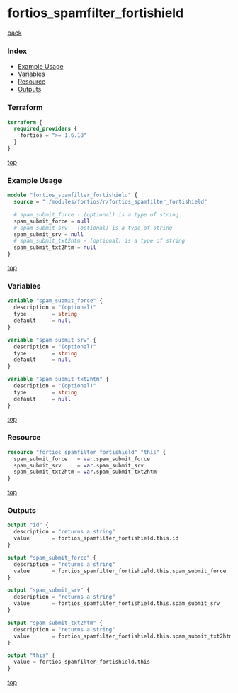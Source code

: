 # fortios_spamfilter_fortishield

[back](../fortios.md)

### Index

- [Example Usage](#example-usage)
- [Variables](#variables)
- [Resource](#resource)
- [Outputs](#outputs)

### Terraform

```terraform
terraform {
  required_providers {
    fortios = ">= 1.6.18"
  }
}
```

[top](#index)

### Example Usage

```terraform
module "fortios_spamfilter_fortishield" {
  source = "./modules/fortios/r/fortios_spamfilter_fortishield"

  # spam_submit_force - (optional) is a type of string
  spam_submit_force = null
  # spam_submit_srv - (optional) is a type of string
  spam_submit_srv = null
  # spam_submit_txt2htm - (optional) is a type of string
  spam_submit_txt2htm = null
}
```

[top](#index)

### Variables

```terraform
variable "spam_submit_force" {
  description = "(optional)"
  type        = string
  default     = null
}

variable "spam_submit_srv" {
  description = "(optional)"
  type        = string
  default     = null
}

variable "spam_submit_txt2htm" {
  description = "(optional)"
  type        = string
  default     = null
}
```

[top](#index)

### Resource

```terraform
resource "fortios_spamfilter_fortishield" "this" {
  spam_submit_force   = var.spam_submit_force
  spam_submit_srv     = var.spam_submit_srv
  spam_submit_txt2htm = var.spam_submit_txt2htm
}
```

[top](#index)

### Outputs

```terraform
output "id" {
  description = "returns a string"
  value       = fortios_spamfilter_fortishield.this.id
}

output "spam_submit_force" {
  description = "returns a string"
  value       = fortios_spamfilter_fortishield.this.spam_submit_force
}

output "spam_submit_srv" {
  description = "returns a string"
  value       = fortios_spamfilter_fortishield.this.spam_submit_srv
}

output "spam_submit_txt2htm" {
  description = "returns a string"
  value       = fortios_spamfilter_fortishield.this.spam_submit_txt2htm
}

output "this" {
  value = fortios_spamfilter_fortishield.this
}
```

[top](#index)